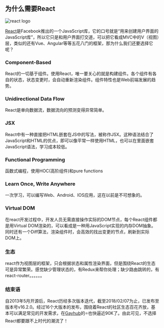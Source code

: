 ## 为什么需要React

![react logo](http://www.ruanyifeng.com/blogimg/asset/2015/bg2015033101.png)

[React](https://github.com/facebook/react/)是Facebook推出的一个JavaScript库，它的口号就是“用来创建用户界面的JavaScript库”，所以它只是和用户界面打交道，可以把它看成MVC中的V（视图）层，类似的还有Vue、Angular等等五花八门的框架，那为什么我们还要选择它呢？

### Component-Based

React的一切基于组件。使用React，唯一要关心的就是构建组件。各个组件有各自的状态，状态变更时，会自动重新渲染组件。组件特性也是Web前端发展的趋势。

### Unidirectional Data Flow

React是单向数据流，数据流向的预测变得异常简单。

### JSX

React中有一种直接把HTML嵌套在JS中的写法，被称作JSX。这种语法结合了JavaScript和HTML的优点，即可以像平常一样使用HTML，也可以在里面嵌套JavaScript语法，学习成本较低。

### Functional Programming

函数式编程，使用HOC(高阶组件)和pure functions

### Learn Once, Write Anywhere

一次学习，可以编写Web、Android、IOS应用，这在以前是不可想象的。

### Virtual DOM

在react开发过程中，开发人员无需直接操作实际的DOM节点，每个React组件都是用Virtual DOM渲染的，可以看成是一种用JavaScript实现的内存DOM抽象。同时还有一个Diff算法，渲染组件时，会高效的找出变更的节点，刷新到实际DOM上。

### 生态

react作为视图层的框架，只会根据状态和属性渲染界面，但是围绕React的生态可是异常繁荣。感觉缺少管理状态的，有Redux来帮你处理；缺少路由跳转的，有react-router。。。。。。

### 结束语

自2013年5月开源后，React历经多次版本迭代，截至2018/02/07为止，已发布至版本号v16.2.0。经过16个大版本的发布，围绕着React的社区生态百花齐放，基本可以满足常见的开发需求，在[Gayhub](https://github.com/facebook/react/)的⭐也快逼近90K了。由此可见，不选择React都要跟不上时代的潮流了！

